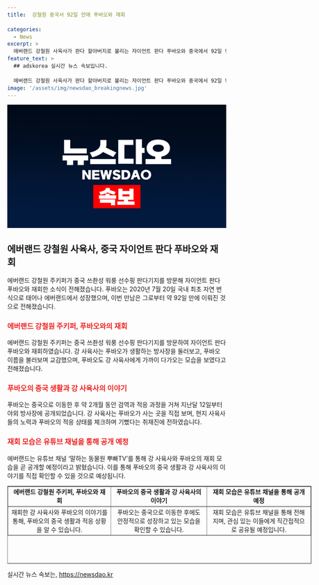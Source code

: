 ```yaml
---
title:  강철원 중국서 92일 만에 푸바오와 재회

categories:
  - News
excerpt: >
  에버랜드 강철원 사육사가 판다 할아버지로 불리는 자이언트 판다 푸바오와 중국에서 92일 만에 재회했다. 푸바오는 국내 최초 자연 번식으로 태어나 에버랜드에서 자랐으며, 중국으로 이동한 지 2개월 만에 공개됐다. 강 사육사는 푸바오를 위해 중국으로 동행한 적도 있었다. 푸바오의 적응 상태를 확인한 강 사육사는 놀랍다며 덧붙였고, 에버랜드는 강 사육사와 푸바오의 재회 모습을 유튜브를 통해 공개할 예정이다. (150자)
feature_text: >
  ## adskorea 실시간 뉴스 속보입니다.

  에버랜드 강철원 사육사가 판다 할아버지로 불리는 자이언트 판다 푸바오와 중국에서 92일 만에 재회했다. 푸바오는 국내 최초 자연 번식으로 태어나 에버랜드에서 자랐으며, 중국으로 이동한 지 2개월 만에 공개됐다. 강 사육사는 푸바오를 위해 중국으로 동행한 적도 있었다. 푸바오의 적응 상태를 확인한 강 사육사는 놀랍다며 덧붙였고, 에버랜드는 강 사육사와 푸바오의 재회 모습을 유튜브를 통해 공개할 예정이다. (150자)
image: '/assets/img/newsdao_breakingnews.jpg'
---
```


<p><img src="/assets/img/newsdao_breakingnews.jpg" alt="adskorea 속보" /></p>

<h2 data-ke-size="size26">에버랜드 강철원 사육사, 중국 자이언트 판다 푸바오와 재회</h2>

<p data-ke-size="size16">에버랜드 강철원 주키퍼가 중국 쓰촨성 워룽 선수핑 판다기지를 방문해 자이언트 판다 푸바오와 재회한 소식이 전해졌습니다. 푸바오는 2020년 7월 20일 국내 최초 자연 번식으로 태어나 에버랜드에서 성장했으며, 이번 만남은 그로부터 약 92일 만에 이뤄진 것으로 전해졌습니다.</p>

<h3><b><span style="color: #ee2323;">에버랜드 강철원 주키퍼, 푸바오와의 재회</span></b></h3>

<p data-ke-size="size16">에버랜드 강철원 주키퍼는 중국 쓰촨성 워룽 선수핑 판다기지를 방문하여 자이언트 판다 푸바오와 재회하였습니다. 강 사육사는 푸바오가 생활하는 방사장을 둘러보고, 푸바오 이름을 불러보며 교감했으며, 푸바오도 강 사육사에게 가까이 다가오는 모습을 보였다고 전해졌습니다.</p>

<h3><b><span style="color: #ee2323;">푸바오의 중국 생활과 강 사육사의 이야기</span></b></h3>

<p data-ke-size="size16">푸바오는 중국으로 이동한 후 약 2개월 동안 검역과 적응 과정을 거쳐 지난달 12일부터 야외 방사장에 공개되었습니다. 강 사육사는 푸바오가 사는 곳을 직접 보며, 현지 사육사들의 노력과 푸바오의 적응 상태를 체크하며 기뻤다는 취재진에 전하였습니다.</p>

<h3><b><span style="color: #ee2323;">재회 모습은 유튜브 채널을 통해 공개 예정</span></b></h3>

<p data-ke-size="size16">에버랜드는 유튜브 채널 ‘말하는 동물원 뿌빠TV’를 통해 강 사육사와 푸바오의 재회 모습을 곧 공개할 예정이라고 밝혔습니다. 이를 통해 푸바오의 중국 생활과 강 사육사의 이야기를 직접 확인할 수 있을 것으로 예상됩니다.</p>

<table style="width: 700px; height: 179px;" border="1">
<tbody>
<tr>
<td style="text-align: center; height: 17px;"><b>에버랜드 강철원 주키퍼, 푸바오와 재회</b></td>
<td style="text-align: center; height: 17px;"><b>푸바오의 중국 생활과 강 사육사의 이야기</b></td>
<td style="text-align: center; height: 17px;"><b>재회 모습은 유튜브 채널을 통해 공개 예정</b></td>
</tr>
<tr>
<td style="text-align: center; height: 17px;">재회한 강 사육사와 푸바오의 이야기를 통해, 푸바오의 중국 생활과 적응 상황을 알 수 있습니다.</td>
<td style="text-align: center; height: 17px;">푸바오는 중국으로 이동한 후에도 안정적으로 성장하고 있는 모습을 확인할 수 있습니다.</td>
<td style="text-align: center; height: 17px;">재회 모습은 유튜브 채널을 통해 전해지며, 관심 있는 이들에게 직간접적으로 공유될 예정입니다.</td>
</tr>
</tbody>
</table>
실시간 뉴스 속보는, <a href="https://newsdao.kr" rel="dofollow">https://newsdao.kr</a>


